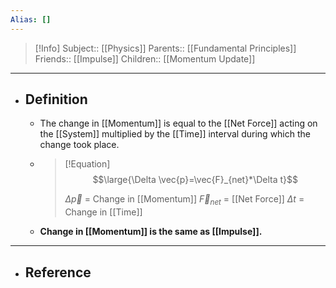 ```yaml
---
Alias: []
---
```

> [!Info]
> Subject:: [[Physics]]
> Parents:: [[Fundamental Principles]]
> Friends:: [[Impulse]]
> Children:: [[Momentum Update]]
---
- ## Definition
	- The change in [[Momentum]] is equal to the [[Net Force]] acting on the [[System]] multiplied by the [[Time]] interval during which the change took place.
	- > [!Equation]
	  > $$\large{\Delta \vec{p}=\vec{F}_{net}*\Delta t}$$
	  > 
	  > $\Delta \vec{p}$ = Change in [[Momentum]]
	  > $\vec{F}_{net}$ = [[Net Force]]
	  > $\Delta t$ = Change in [[Time]]
	- **Change in [[Momentum]] is the same as [[Impulse]].**
---
- ## Reference